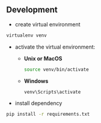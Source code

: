 ## Development

- create virtual environment

```bash
virtualenv venv
```

- activate the virtual environment:

  - **Unix or MacOS**

    ```bash
    source venv/bin/activate
    ```

  - **Windows**

    ```bash
    venv\Scripts\activate
    ```

- install dependency

```bash
pip install -r requirements.txt
```
